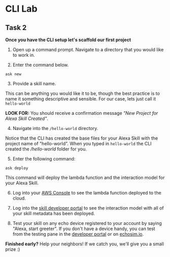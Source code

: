  # CLI Lab
## Task 2
  **Once you have the CLI setup let's scaffold our first project**

1. Open up a command prompt. Navigate to a directory that you would like to work in.

2. Enter the command below. 

  ```
ask new
  ```

3. Provide a skill name. 

This can be anything you would like it to be, though the best practice is to name it something descriptive and sensible. For our case, lets just call it `hello-world`

**LOOK FOR:** You should receive a confirmation message *"New Project for Alexa Skill Created"*.

4. Navigate into the `/hello-world` directory. 

Notice that the CLI has created the base files for your Alexa Skill with the project name of "hello-world". When you typed in `hello-world` the CLI created the */hello-world* folder for you. 

5. Enter the following command:

  ```
ask deploy
  ```

This command will deploy the lambda function and the interaction model for your Alexa Skill.

6. Log into your [AWS Console](https://aws.amazon.com/lambda/) to see the lambda function deployed to the cloud.

7. Log into the [skill developer portal](https://developer.amazon.com/alexa/console/ask) to see the interaction model with all of your skill metadata has been deployed.

8. Test your skill on any echo device registered to your account by saying "Alexa, start greeter". If you don't have a device handy, you can test from the testing pane in the [developer portal](https://developer.amazon.com/alexa/console/ask) or on [echosim.io](https://www.echosim.io).

**Finished early?** Help your neighbors! If we catch you, we'll give you a small prize :)

